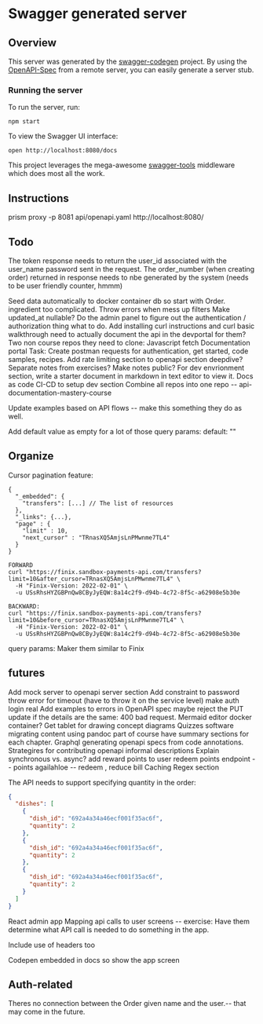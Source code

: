 # Swagger generated server

## Overview

This server was generated by the [swagger-codegen](https://github.com/swagger-api/swagger-codegen) project. By using the [OpenAPI-Spec](https://github.com/OAI/OpenAPI-Specification) from a remote server, you can easily generate a server stub.

### Running the server

To run the server, run:

```
npm start
```

To view the Swagger UI interface:

```
open http://localhost:8080/docs
```

This project leverages the mega-awesome [swagger-tools](https://github.com/apigee-127/swagger-tools) middleware which does most all the work.

## Instructions

prism proxy -p 8081 api/openapi.yaml http://localhost:8080/

## Todo

The token response needs to return the user_id associated with the user_name password sent in the request.
The order_number (when creating order) returned in response needs to nbe generated by the system (needs to be user friendly counter, hmmm)

Seed data automatically to docker container db so start with Order. ingredient too complicated.
Throw errors when mess up filters
Make updated_at nullable?
Do the admin panel to figure out the authentication / authorization thing what to do.
Add installing curl instructions and curl basic walkthrough
need to actually document the api in the devportal for them?
Two non course repos they need to clone:
Javascript fetch
Documentation portal
Task: Create postman requests for authentication, get started, code samples, recipes.
Add rate limiting section to openapi section deepdive?
Separate notes from exercises? Make notes public?
For dev envrionment section, write a starter document in markdown in text editor to view it.
Docs as code CI-CD to setup dev section
Combine all repos into one repo -- api-documentation-mastery-course


Update examples based on API flows -- make this something they do as well.

Add default value as empty for a lot of those query params:
default: ""

## Organize

Cursor pagination feature:

```
{
  "_embedded": {
    "transfers": [...] // The list of resources
  },
  "_links": {...},
  "page" : {
    "limit" : 10,
    "next_cursor" : "TRnasXQ5AmjsLnPMwnme7TL4"
  }
}
```

```
FORWARD
curl "https://finix.sandbox-payments-api.com/transfers?limit=10&after_cursor=TRnasXQ5AmjsLnPMwnme7TL4" \
  -H "Finix-Version: 2022-02-01" \
  -u USsRhsHYZGBPnQw8CByJyEQW:8a14c2f9-d94b-4c72-8f5c-a62908e5b30e

BACKWARD:
curl "https://finix.sandbox-payments-api.com/transfers?limit=10&before_cursor=TRnasXQ5AmjsLnPMwnme7TL4" \
  -H "Finix-Version: 2022-02-01" \
  -u USsRhsHYZGBPnQw8CByJyEQW:8a14c2f9-d94b-4c72-8f5c-a62908e5b30e
```

query params:
Maker them similar to Finix

## futures

Add mock server to openapi server section
Add constraint to password
throw error for timeout (have to throw it on the service level)
make auth login real
Add examples to errors in OpenAPI spec
maybe reject the PUT update if the details are the same: 400 bad request.
Mermaid editor docker container?
Get tablet for drawing concept diagrams
Quizzes software
migrating content using pandoc part of course
have summary sections for each chapter.
Graphql
generating openapi specs from code annotations.
Strategires for contributing openapi informal descriptions
Explain synchronous vs. async?
add reward points to user
redeem points endpoint -- points agailahloe -- redeem , reduce bill
Caching
Regex section

The API needs to support specifying quantity in the order:

```json
{
  "dishes": [
    {
      "dish_id": "692a4a34a46ecf001f35ac6f",
      "quantity": 2
    },
    {
      "dish_id": "692a4a34a46ecf001f35ac6f",
      "quantity": 2
    },
    {
      "dish_id": "692a4a34a46ecf001f35ac6f",
      "quantity": 2
    }
  ]
}
```

React admin app
Mapping api calls to user screens -- exercise: Have them determine what API call is needed to do something in the app.

Include use of headers too

Codepen embedded in docs so show the app screen

## Auth-related

Theres no connection between the Order given name and the user.-- that may come in the future.







